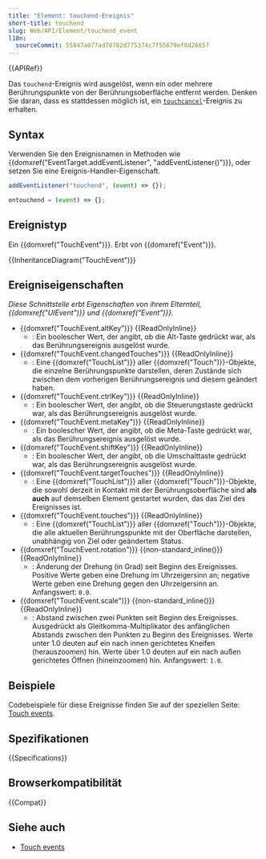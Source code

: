 ```yaml
---
title: "Element: touchend-Ereignis"
short-title: touchend
slug: Web/API/Element/touchend_event
l10n:
  sourceCommit: 55847a077ad70782d775374c7f55679ef8d26657
---
```


{{APIRef}}

Das `touchend`-Ereignis wird ausgelöst, wenn ein oder mehrere Berührungspunkte von der Berührungsoberfläche entfernt werden. Denken Sie daran, dass es stattdessen möglich ist, ein [`touchcancel`](/de/docs/Web/API/Element/touchcancel_event)-Ereignis zu erhalten.

## Syntax

Verwenden Sie den Ereignisnamen in Methoden wie {{domxref("EventTarget.addEventListener", "addEventListener()")}}, oder setzen Sie eine Ereignis-Handler-Eigenschaft.

```js
addEventListener("touchend", (event) => {});

ontouchend = (event) => {};
```

## Ereignistyp

Ein {{domxref("TouchEvent")}}. Erbt von {{domxref("Event")}}.

{{InheritanceDiagram("TouchEvent")}}

## Ereigniseigenschaften

_Diese Schnittstelle erbt Eigenschaften von ihrem Elternteil, {{domxref("UIEvent")}} und {{domxref("Event")}}._

- {{domxref("TouchEvent.altKey")}} {{ReadOnlyInline}}
  - : Ein boolescher Wert, der angibt, ob die Alt-Taste gedrückt war, als das Berührungsereignis ausgelöst wurde.
- {{domxref("TouchEvent.changedTouches")}} {{ReadOnlyInline}}
  - : Eine {{domxref("TouchList")}} aller {{domxref("Touch")}}-Objekte, die einzelne Berührungspunkte darstellen, deren Zustände sich zwischen dem vorherigen Berührungsereignis und diesem geändert haben.
- {{domxref("TouchEvent.ctrlKey")}} {{ReadOnlyInline}}
  - : Ein boolescher Wert, der angibt, ob die Steuerungstaste gedrückt war, als das Berührungsereignis ausgelöst wurde.
- {{domxref("TouchEvent.metaKey")}} {{ReadOnlyInline}}
  - : Ein boolescher Wert, der angibt, ob die Meta-Taste gedrückt war, als das Berührungsereignis ausgelöst wurde.
- {{domxref("TouchEvent.shiftKey")}} {{ReadOnlyInline}}
  - : Ein boolescher Wert, der angibt, ob die Umschalttaste gedrückt war, als das Berührungsereignis ausgelöst wurde.
- {{domxref("TouchEvent.targetTouches")}} {{ReadOnlyInline}}
  - : Eine {{domxref("TouchList")}} aller {{domxref("Touch")}}-Objekte, die sowohl derzeit in Kontakt mit der Berührungsoberfläche sind **als auch** auf demselben Element gestartet wurden, das das Ziel des Ereignisses ist.
- {{domxref("TouchEvent.touches")}} {{ReadOnlyInline}}
  - : Eine {{domxref("TouchList")}} aller {{domxref("Touch")}}-Objekte, die alle aktuellen Berührungspunkte mit der Oberfläche darstellen, unabhängig von Ziel oder geändertem Status.
- {{domxref("TouchEvent.rotation")}} {{non-standard_inline()}} {{ReadOnlyInline}}
  - : Änderung der Drehung (in Grad) seit Beginn des Ereignisses. Positive Werte geben eine Drehung im Uhrzeigersinn an; negative Werte geben eine Drehung gegen den Uhrzeigersinn an. Anfangswert: `0.0`.
- {{domxref("TouchEvent.scale")}} {{non-standard_inline()}} {{ReadOnlyInline}}
  - : Abstand zwischen zwei Punkten seit Beginn des Ereignisses. Ausgedrückt als Gleitkomma-Multiplikator des anfänglichen Abstands zwischen den Punkten zu Beginn des Ereignisses. Werte unter 1.0 deuten auf ein nach innen gerichtetes Kneifen (herauszoomen) hin. Werte über 1.0 deuten auf ein nach außen gerichtetes Öffnen (hineinzoomen) hin. Anfangswert: `1.0`.

## Beispiele

Codebeispiele für diese Ereignisse finden Sie auf der speziellen Seite: [Touch events](/de/docs/Web/API/Touch_events).

## Spezifikationen

{{Specifications}}

## Browserkompatibilität

{{Compat}}

## Siehe auch

- [Touch events](/de/docs/Web/API/Touch_events)
